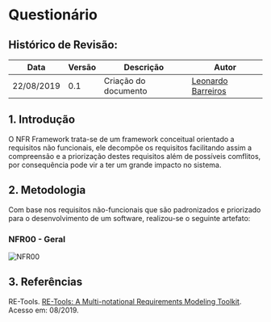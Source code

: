 # Questionário
  
## Histórico de Revisão:

|Data|Versão|Descrição|Autor|
|-|-|-|-|
|22/08/2019|0.1|Criação do documento | [Leonardo Barreiros](https://github.com/leossb36) |

## 1. Introdução

O NFR Framework trata-se de um framework conceitual orientado a requisitos não funcionais, ele decompõe os requisitos facilitando assim a compreensão e a priorização destes requisitos além de possíveis comflitos, por consequência pode vir a ter um grande impacto no sistema.

## 2. Metodologia

Com base nos requisitos não-funcionais que são padronizados e priorizado para o desenvolvimento de um software, realizou-se o seguinte artefato:

### NFR00 - Geral
  ![NFR00](https://i.imgur.com/TSK96U7.png)

## 3. Referências

RE-Tools. [RE-Tools: A Multi-notational Requirements Modeling Toolkit](https://personal.utdallas.edu/~supakkul/tools/RE-Tools/quantitative-reasoning.html). Acesso em: 08/2019.